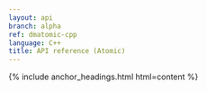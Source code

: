 ```yaml
---
layout: api
branch: alpha
ref: dmatomic-cpp
language: C++
title: API reference (Atomic)
---
```

{% include anchor_headings.html html=content %}